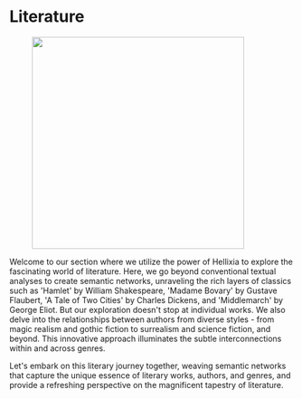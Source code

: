 # Literature

<figure><img src="https://res.cloudinary.com/dvr3obmlj/image/upload/v1690224239/Literature_wibata.png" alt="" width="375"><figcaption></figcaption></figure>

Welcome to our section where we utilize the power of Hellixia to explore the fascinating world of literature. Here, we go beyond conventional textual analyses to create semantic networks, unraveling the rich layers of classics such as 'Hamlet' by William Shakespeare,  'Madame Bovary' by Gustave Flaubert, 'A Tale of Two Cities' by Charles Dickens, and 'Middlemarch' by George Eliot. But our exploration doesn't stop at individual works. We also delve into the relationships between authors from diverse styles - from magic realism and gothic fiction to surrealism and science fiction, and beyond. This innovative approach illuminates the subtle interconnections within and across genres.&#x20;

Let's embark on this literary journey together, weaving semantic networks that capture the unique essence of literary works, authors, and genres, and provide a refreshing perspective on the magnificent tapestry of literature.
